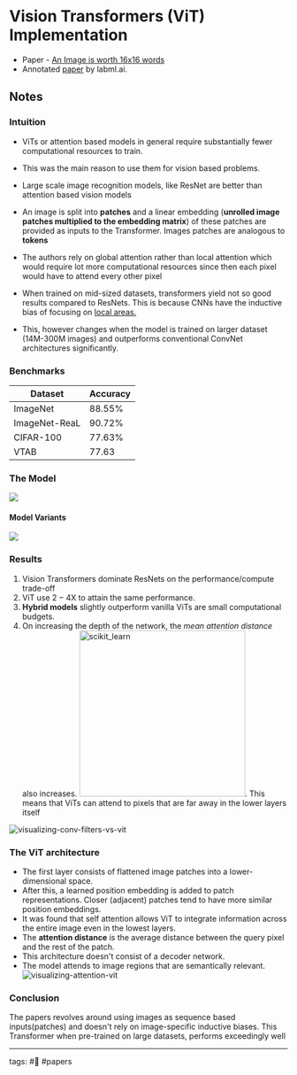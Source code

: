 # Vision Transformers (ViT) Implementation

- Paper - [An Image is worth 16x16 words](https://arxiv.org/pdf/2010.11929.pdf)
- Annotated [paper](https://github.com/salwinat0r/ViT-implementation/blob/main/An%20Image%20Is%20Worth%2016x16%20Words%20-%20Annotated.pdf) by labml.ai.


## Notes

### Intuition
 
- ViTs or attention based models in general require substantially fewer computational resources to train. 
 
- This was the main reason to use them for vision based problems.

- Large scale image recognition models, like ResNet are better than attention based vision models
 
- An image is split into **patches** and a linear embedding (**unrolled image patches multiplied to the embedding matrix**) of these patches are provided as inputs to the Transformer. Images patches are analogous to **tokens**

- The authors rely on global attention rather than local attention which would require lot more computational resources since then each pixel would have to attend every other pixel

- When trained on mid-sized datasets, transformers yield not so good results compared to ResNets. This is because CNNs have the inductive bias of focusing on [local areas.](https://poloclub.github.io/cnn-explainer/assets/figures/convlayer_detailedview_demo.gif)

- This, however changes when the model is trained on larger dataset (14M-300M images) and outperforms conventional ConvNet architectures significantly.

### Benchmarks

| Dataset | Accuracy|
| ---- | ---- |
| ImageNet | 88.55% |
| ImageNet-ReaL |90.72% |
| CIFAR-100 |77.63% |
|VTAB |77.63 |

### The Model
![](https://i.imgur.com/PqpfoIK.png)

#### Model Variants
![](https://i.imgur.com/O2cS7iz.png)


### Results
1. Vision Transformers dominate ResNets on the performance/compute trade-off
2. ViT use $2-4$X to attain the same performance.
3. **Hybrid models** slightly outperform vanilla ViTs are small computational budgets.
4. On increasing the depth of the network, the _mean attention distance_ also increases.
<img src="https://i.imgur.com/8ycad9B.png" alt="scikit_learn" width="300" height="300"/>.
This means that ViTs can attend to pixels that are far away in the lower layers itself

![visualizing-conv-filters-vs-vit](https://theaisummer.com/static/1a825502d30ae8a5fde3386057ed1ef5/39a20/visualizing-conv-filters-vs-vit.png "visualizing-conv-filters-vs-vit")
### The ViT architecture
- The first layer consists of flattened image patches into a lower-dimensional space.
- After this, a learned position embedding is added to patch representations. Closer (adjacent) patches tend to have more similar position embeddings.
- It was found that self attention allows ViT to integrate information across the entire image even in the lowest layers.
- The **attention distance** is the average distance between the query pixel and the rest of the patch.
- This architecture doesn't consist of a decoder network.
- The model attends to image regions that are semantically relevant.
![visualizing-attention-vit](https://theaisummer.com/static/f7115f622470f12aac4bbb7a20dea366/c1b63/visualizing-attention-vit.png "visualizing-attention-vit")


### Conclusion
The papers revolves around using images as sequence based inputs(patches) and doesn't rely on image-specific inductive biases. This Transformer when pre-trained on large datasets, performs exceedingly well

---
tags: #🌲 #papers 
